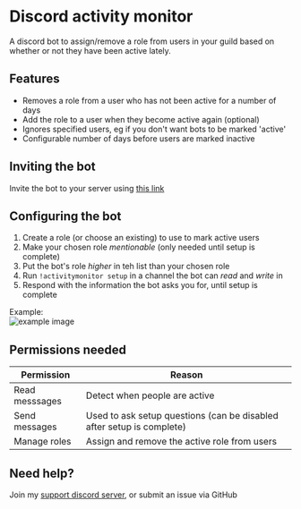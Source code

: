 # Discord activity monitor

A discord bot to assign/remove a role from users in your guild based on whether or not they have been active lately.

## Features

- Removes a role from a user who has not been active for a number of days
- Add the role to a user when they become active again (optional)
- Ignores specified users, eg if you don't want bots to be marked 'active'
- Configurable number of days before users are marked inactive

## Inviting the bot

Invite the bot to your server using [this link](https://discordapp.com/oauth2/authorize?client_id=337005754684932098&scope=bot&permissions=0x10000c00)

## Configuring the bot

1. Create a role (or choose an existing) to use to mark active users
2. Make your chosen role *mentionable* (only needed until setup is complete)
3. Put the bot's role *higher* in teh list than your chosen role
4. Run `!activitymonitor setup` in a channel the bot can *read* and *write* in
5. Respond with the information the bot asks you for, until setup is complete

Example:  
![example image](http://i.imgur.com/s60poam.png)

## Permissions needed

| Permission     | Reason                                                                |
|----------------|-----------------------------------------------------------------------|
| Read messsages | Detect when people are active                                         |
| Send messages  | Used to ask setup questions (can be disabled after setup is complete) |
| Manage roles   | Assign and remove the active role from users                          |

## Need help?

Join my [support discord server](https://discord.gg/SSkbwSJ), or submit an issue via GitHub

